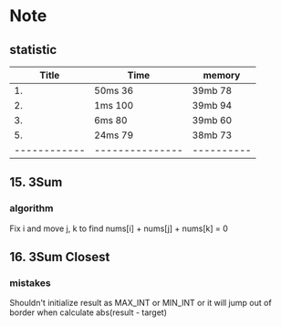 # Note

## statistic
Title | Time | memory
-----------------|----------|-----------
1. | 50ms 36 | 39mb 78
2. | 1ms 100 | 39mb 94
3. | 6ms 80  | 39mb 60
5. | 24ms 79 | 38mb 73
------------|---------------|----------


## 15. 3Sum
### algorithm
Fix i and move j, k to find nums[i] + nums[j] + nums[k] = 0
## 16. 3Sum Closest
### mistakes
Shouldn't initialize result as MAX_INT or MIN_INT or it will jump out of border when calculate abs(result - target)  
